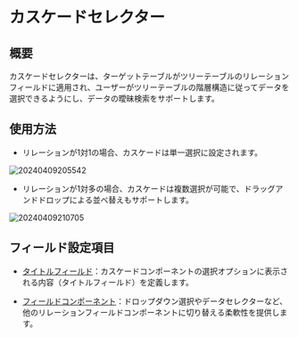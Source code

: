 # カスケードセレクター

## 概要

カスケードセレクターは、ターゲットテーブルがツリーテーブルのリレーションフィールドに適用され、ユーザーがツリーテーブルの階層構造に従ってデータを選択できるようにし、データの曖昧検索をサポートします。

## 使用方法

- リレーションが1対1の場合、カスケードは単一選択に設定されます。

![20240409205542](https://static-docs.nocobase.com/20240409205542.png)

- リレーションが1対多の場合、カスケードは複数選択が可能で、ドラッグアンドドロップによる並べ替えもサポートします。

![20240409210705](https://static-docs.nocobase.com/20240409210705.png)

## フィールド設定項目

- [タイトルフィールド](/handbook/ui/fields/field-settings/title-field)：カスケードコンポーネントの選択オプションに表示される内容（タイトルフィールド）を定義します。

- [フィールドコンポーネント](/handbook/ui/fields/association-field)：ドロップダウン選択やデータセレクターなど、他のリレーションフィールドコンポーネントに切り替える柔軟性を提供します。

